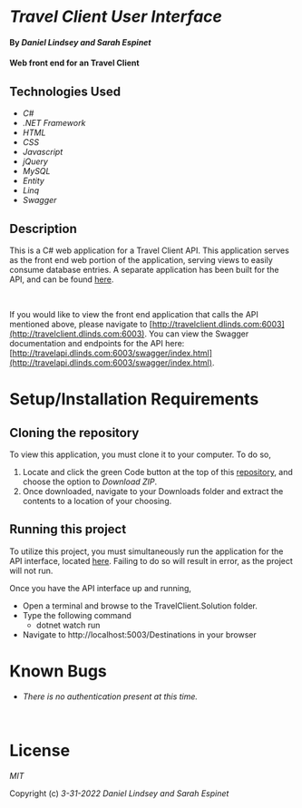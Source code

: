 # _Travel Client User Interface_

#### By _Daniel Lindsey and Sarah Espinet_

#### Web front end for an Travel Client

## Technologies Used

- _C#_
- _.NET Framework_
- _HTML_
- _CSS_
- _Javascript_
- _jQuery_
- _MySQL_
- _Entity_
- _Linq_
- _Swagger_

## Description

This is a C# web application for a Travel Client API. This application serves as the front end web portion of the application, serving views to easily consume database entries. A separate application has been built for the API, and can be found [here](https://github.com/dlinds/Travel.Solution).

<br>

If you would like to view the front end application that calls the API mentioned above, please navigate to [http://travelclient.dlinds.com:6003](http://travelclient.dlinds.com:6003). You can view the Swagger documentation and endpoints for the API here: [http://travelapi.dlinds.com:6003/swagger/index.html](http://travelapi.dlinds.com:6003/swagger/index.html).

# Setup/Installation Requirements

## Cloning the repository

To view this application, you must clone it to your computer. To do so,

1. Locate and click the green Code button at the top of this [repository](https://github.com/dlinds/TravelClient.Solution), and choose the option to _Download ZIP_.
2. Once downloaded, navigate to your Downloads folder and extract the contents to a location of your choosing.

## Running this project

To utilize this project, you must simultaneously run the application for the API interface, located [here](https://github.com/dlinds/TravelClient.Solution). Failing to do so will result in error, as the project will not run.

Once you have the API interface up and running,
* Open a terminal and browse to the TravelClient.Solution folder.
* Type the following command
  * dotnet watch run
* Navigate to http://localhost:5003/Destinations in your browser




# Known Bugs

- _There is no authentication present at this time._

<br>

# License

_MIT_

Copyright (c) _3-31-2022_ _Daniel Lindsey and Sarah Espinet_
